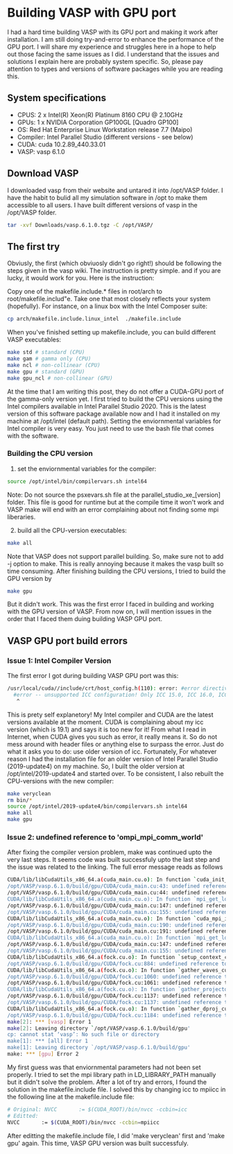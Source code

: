 # Building VASP with GPU port

I had a hard time building VASP with its GPU port and making it work after installation. I am still doing try-and-error to enhance the performance of the GPU port. I will share my experience and struggles here in a hope to help out those facing the same issues as I did. I understand that the issues and solutions I explain here are probably system specific. So, please pay attention to types and versions of software packages while you are reading this.

## System specifications
- CPUS: 2 x Intel(R) Xeon(R) Platinum 8160 CPU @ 2.10GHz
- GPUs: 1 x NVIDIA Corporation GP100GL [Quadro GP100]
- OS: Red Hat Enterprise Linux Workstation release 7.7 (Maipo)
- Compiler: Intel Parallel Studio (different versions - see below)
- CUDA: cuda 10.2.89_440.33.01
- VASP: vasp 6.1.0


## Download VASP
I downloaded vasp from their website and untared it into /opt/VASP folder. I have the habit to bulid all my simulation software in /opt to make them accessible to all users. I have built different versions of vasp in the /opt/VASP folder. 

``` bash
tar -xvf Downloads/vasp.6.1.0.tgz -C /opt/VASP/  
```

## The first try
Obviusly, the first (which obviuosly didn't go right!) should be following the steps given in the vasp wiki. The instruction is pretty simple. and if you are lucky, it would work for you. Here is the instruction:

Copy one of the makefile.include.* files in root/arch to root/makefile.includ"e. Take one that most closely reflects your system (hopefully). For instance, on a linux box with the Intel Composer suite:

``` bash
cp arch/makefile.include.linux_intel  ./makefile.include
```

When you've finished setting up makefile.include, you can build different VASP executables:

``` bash
make std # standard (CPU) 
make gam # gamma only (CPU)
make ncl # non-collinear (CPU)
make gpu # standard (GPU)
make gpu_ncl # non-collinear (GPU)
```

At the time that I am writing this post, they do not offer a CUDA-GPU port of the gamma-only version yet. I first tried to build the CPU versions using the Intel compilers available in Intel Parallel Studio 2020. This is the latest version of this software package available now and I had it installed on my machine at /opt/intel (default path). Setting the enviornmental variables for Intel compiler is very easy. You just need to use the bash file that comes with the software.

### Building the CPU version
1. set the enviornmental variables for the compiler:

``` bash
source /opt/intel/bin/compilervars.sh intel64
```

Note: Do not source the psxevars.sh file at the parallel_studio_xe_[version] folder. This file is good for runtime but at the compile time it won't work and VASP make will end with an error complaining about not finding some mpi liberaries. 

2. build all the CPU-version executables:

``` bash
make all
```

Note that VASP does not support parallel building. So, make sure not to add -j option to make. This is really annoying because it makes the vasp built so time consuming. After finishing building the CPU versions, I tried to build the GPU version by

``` bash
make gpu
```

But it didn't work. This was the first error I faced in building and working with the GPU version of VASP. From now on, I will mention issues in the order that I faced them duing building VASP GPU port.

## VASP GPU port build errors 

### Issue 1: Intel Compiler Version
The first error I got during building VASP GPU port was this:

``` bash
/usr/local/cuda//include/crt/host_config.h(110): error: #error directive: -- unsupported ICC configuration! Only ICC 15.0, ICC 16.0, ICC 17.0, ICC 18.0 and ICC 19.0 on Linux x86_64 are supported!
  #error -- unsupported ICC configuration! Only ICC 15.0, ICC 16.0, ICC 17.0, ICC 18.0 and ICC 19.0 on Linux x86_64 are supported!
   ^
```

This is prety self explanetory! My Intel compiler and CUDA are the latest versions available at the moment. CUDA is complaining about my icc version (which is 19.1) and says it is too new for it! From what I read in Internet, when CUDA gives you such as error, it really means it. So do not mess around with header files or anything else to surpass the error. Just do what it asks you to do: use older version of icc. Fortunately, For whatever reason I had the installation file for an older version of Intel Parallel Studio (2019-update4) on my machine. So, I built the older version at /opt/intel/2019-update4 and started over. To be consistent, I also rebuilt the CPU-versions with the new compiler:

``` bash
make veryclean
rm bin/*
source /opt/intel/2019-update4/bin/compilervars.sh intel64
make all
make gpu
```

### Issue 2:  undefined reference to 'ompi_mpi_comm_world'
After fixing the compiler version problem, make was continued upto the very last steps. It seems code was built successfuly upto the last step and the issue was related to the linking. The full error message reads as follows

``` bash
CUDA/lib/libCudaUtils_x86_64.a(cuda_main.cu.o): In function `cuda_init_C':
/opt/VASP/vasp.6.1.0/build/gpu/CUDA/cuda_main.cu:43: undefined reference to `ompi_mpi_comm_world'
/opt/VASP/vasp.6.1.0/build/gpu/CUDA/cuda_main.cu:44: undefined reference to `ompi_mpi_comm_world'
CUDA/lib/libCudaUtils_x86_64.a(cuda_main.cu.o): In function `mpi_get_local_rank(int*, int*)':
/opt/VASP/vasp.6.1.0/build/gpu/CUDA/cuda_main.cu:147: undefined reference to `ompi_mpi_comm_world'
/opt/VASP/vasp.6.1.0/build/gpu/CUDA/cuda_main.cu:155: undefined reference to `ompi_mpi_char'
CUDA/lib/libCudaUtils_x86_64.a(cuda_main.cu.o): In function `cuda_mpi_init_C':
/opt/VASP/vasp.6.1.0/build/gpu/CUDA/cuda_main.cu:190: undefined reference to `ompi_mpi_comm_world'
/opt/VASP/vasp.6.1.0/build/gpu/CUDA/cuda_main.cu:191: undefined reference to `ompi_mpi_comm_world'
CUDA/lib/libCudaUtils_x86_64.a(cuda_main.cu.o): In function `mpi_get_local_rank(int*, int*)':
/opt/VASP/vasp.6.1.0/build/gpu/CUDA/cuda_main.cu:147: undefined reference to `ompi_mpi_comm_world'
/opt/VASP/vasp.6.1.0/build/gpu/CUDA/cuda_main.cu:155: undefined reference to `ompi_mpi_char'
CUDA/lib/libCudaUtils_x86_64.a(fock.cu.o): In function `setup_context_cu_C':
/opt/VASP/vasp.6.1.0/build/gpu/CUDA/fock.cu:884: undefined reference to `MPI_Comm_f2c'
CUDA/lib/libCudaUtils_x86_64.a(fock.cu.o): In function `gather_waves_cu_C':
/opt/VASP/vasp.6.1.0/build/gpu/CUDA/fock.cu:1060: undefined reference to `ompi_mpi_double'
/opt/VASP/vasp.6.1.0/build/gpu/CUDA/fock.cu:1061: undefined reference to `ompi_mpi_double'
CUDA/lib/libCudaUtils_x86_64.a(fock.cu.o): In function `gather_projectors_cu_C':
/opt/VASP/vasp.6.1.0/build/gpu/CUDA/fock.cu:1137: undefined reference to `ompi_mpi_double'
/opt/VASP/vasp.6.1.0/build/gpu/CUDA/fock.cu:1137: undefined reference to `ompi_mpi_op_sum'
CUDA/lib/libCudaUtils_x86_64.a(fock.cu.o): In function `gather_dproj_cu_C':
/opt/VASP/vasp.6.1.0/build/gpu/CUDA/fock.cu:1184: undefined reference to `ompi_mpi_double'
make[2]: *** [vasp] Error 1
make[2]: Leaving directory `/opt/VASP/vasp.6.1.0/build/gpu'
cp: cannot stat ‘vasp’: No such file or directory
make[1]: *** [all] Error 1
make[1]: Leaving directory `/opt/VASP/vasp.6.1.0/build/gpu'
make: *** [gpu] Error 2
```
My first guess was that enviornmental parameters had not been set properly. I tried to set the mpi library path in LD_LIBRARY_PATH manually but it didn't solve the problem. After a lot of try and errors, I found the solution in the makefile.include file. I solved this by changing icc to mpiicc in the following line at the makefile.include file:

``` bash
# Original: NVCC       := $(CUDA_ROOT)/bin/nvcc -ccbin=icc
# Editted:
NVCC       := $(CUDA_ROOT)/bin/nvcc -ccbin=mpiicc
```

After editting the makefile.include file, I did 'make veryclean' first and 'make gpu' again. This time, VASP GPU version was built successfuly. 




